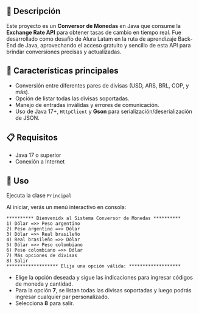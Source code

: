 ## 📄 Descripción

Este proyecto es un **Conversor de Monedas** en Java que consume la **Exchange Rate API** para obtener tasas de cambio en tiempo real. Fue desarrollado como desafío de Alura Latam en la ruta de aprendizaje Back-End de Java, aprovechando el acceso gratuito y sencillo de esta API para brindar conversiones precisas y actualizadas.

## 🚀 Características principales

* Conversión entre diferentes pares de divisas (USD, ARS, BRL, COP, y más).
* Opción de listar todas las divisas soportadas.
* Manejo de entradas inválidas y errores de comunicación.
* Uso de Java 17+, `HttpClient` y **Gson** para serialización/deserialización de JSON.

## 📋 Requisitos

* Java 17 o superior
* Conexión a Internet

## 🎯 Uso

Ejecuta la clase `Principal`


Al iniciar, verás un menú interactivo en consola:

```text
********** Bienvenidx al Sistema Conversor de Monedas **********
1) Dólar =>> Peso argentino
2) Peso argentino =>> Dólar
3) Dólar =>> Real brasileño
4) Real brasileño =>> Dólar
5) Dólar =>> Peso colombiano
6) Peso colombiano =>> Dólar
7) Más opciones de divisas
8) Salir
******************* Elija una opción válida: *******************
```

* Elige la opción deseada y sigue las indicaciones para ingresar códigos de moneda y cantidad.
* Para la opción **7**, se listan todas las divisas soportadas y luego podrás ingresar cualquier par personalizado.
* Selecciona **8** para salir.


